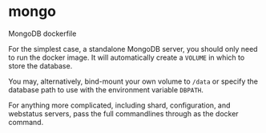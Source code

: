 mongo
=====

MongoDB dockerfile

For the simplest case, a standalone MongoDB server, you should only need to run the docker image.  It will automatically create a `VOLUME` in which to store the database.

You may, alternatively, bind-mount your own volume to `/data` or specify the database path to use with the environment variable `DBPATH`.

For anything more complicated, including shard, configuration, and webstatus servers, pass the full commandlines through as the docker command.

